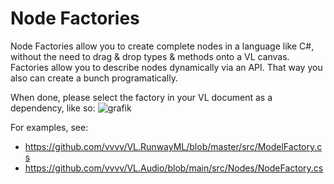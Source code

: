 # Node Factories

Node Factories allow you to create complete nodes in a language like C#, without the need to drag & drop types & methods onto a VL canvas.
Factories allow you to describe nodes dynamically via an API. That way you also can create a bunch programatically.  

When done, please select the factory in your VL document as a dependency, like so:
![grafik](https://user-images.githubusercontent.com/575557/179545040-f7dcc439-8edf-4b6e-ac1c-21dfe42a4c17.png)


For examples, see: 
* https://github.com/vvvv/VL.RunwayML/blob/master/src/ModelFactory.cs
* https://github.com/vvvv/VL.Audio/blob/main/src/Nodes/NodeFactory.cs

